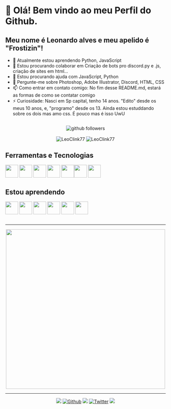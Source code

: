 
# 👋 Olá! Bem vindo ao meu Perfil do Github.
## Meu nome é Leonardo alves e meu apelido é "Frostizin"!

- 🌱 Atualmente estou aprendendo Python, JavaScript
- 👯 Estou procurando colaborar em Criação de bots pro discord.py e .js, criação de sites em html...
- 🤔 Estou procurando ajuda com JavaScript, Python
- 💬 Pergunte-me sobre Photoshop, Adobe Illustrator, Discord, HTML, CSS
- 📫 Como entrar em contato comigo: No fim desse README.md, estará as formas de como se contatar comigo 
- ⚡ Curiosidade: Nasci em Sp capital, tenho 14 anos. "Edito" desde os meus 10 anos, e, "programo" desde os 13. Ainda estou estuddando sobre os dois mas amo css. É pouco mas é isso UwU

##
<p align="center">
    <img src="https://img.shields.io/github/followers/LeoClink77?label=Follow&style=social" alt="github followers" /><br>
    <br>
    <img src="https://github-readme-stats.vercel.app/api?username=LeoClink77&show_icons=true&theme=dark" alt="LeoClink77" />
    <img src="https://github-readme-stats.vercel.app/api/top-langs/?username=LeoClink77&theme=dark" alt="LeoClink77" />
</p>

## Ferramentas e Tecnologias
<img src="https://cdn.jsdelivr.net/gh/devicons/devicon/icons/javascript/javascript-original.svg" width="40" height="40"/> <img src="https://cdn.jsdelivr.net/gh/devicons/devicon/icons/html5/html5-original.svg" width="40" height="40"/> <img src="https://cdn.jsdelivr.net/gh/devicons/devicon/icons/css3/css3-original.svg" width="40" height="40"/> <img src="https://cdn.jsdelivr.net/gh/devicons/devicon/icons/python/python-original.svg" width="40" height="40"/> <img src="https://cdn.jsdelivr.net/gh/devicons/devicon/icons/github/github-original.svg" width="40" height="40"/><img src="https://cdn.jsdelivr.net/gh/devicons/devicon/icons/git/git-original.svg" width="40" height="40"/> <img src="https://cdn.jsdelivr.net/gh/devicons/devicon/icons/vscode/vscode-original.svg" width="40" height="40"/>
            
## Estou aprendendo
<img src="https://cdn.jsdelivr.net/gh/devicons/devicon/icons/discordjs/discordjs-original.svg" width="40" height="40"/> <img src="https://cdn.jsdelivr.net/gh/devicons/devicon/icons/premierepro/premierepro-plain.svg" width="40" height="40"/> <img src="https://cdn.jsdelivr.net/gh/devicons/devicon/icons/nodejs/nodejs-original.svg" width="40" height="40"/> <img src="https://cdn.jsdelivr.net/gh/devicons/devicon/icons/illustrator/illustrator-plain.svg" width="40" height="40"/> <img src="https://cdn.jsdelivr.net/gh/devicons/devicon/icons/photoshop/photoshop-plain.svg" width="40" height="40"/> <img src="https://cdn.jsdelivr.net/gh/devicons/devicon/icons/aftereffects/aftereffects-plain.svg" width="40" height="40"/>
         

          
## 

<hr>
<p align="center">
  <a target="_blank" href="https://discord.com/users/1046980244554383430"><img href="https://discord.com/users/1046980244554383430" src="https://lanyard.cnrad.dev/api/1046980244554383430?bg=0c0c1e&borderRadius=20px&animated=true&idleMessage=Estou%20fazendo%20nada%20agora..." width="500x "></a>
</p>
<hr>            
  
  
<p align="center">       
<a href="https://www.youtube.com/@Frostzink" target="_blank"><img src="https://img.shields.io/badge/YouTube-FF0000?style=for-the-badge&logo=youtube&logoColor=white" target="_blank"></a>
  <a target="_blank" href="https://github.com/LeoClink77?tab=repositories"><img src="https://img.shields.io/static/v1?label=GITHUB&message=LeoClink77&color=f8efd4&style=for-the-badge&logo=GitHub" alt="Github"></a>
<a href="https://instagram.com/el.leooo._" target="_blank"><img src="https://img.shields.io/badge/-Instagram-%23E4405F?style=for-the-badge&logo=instagram&logoColor=white" target="_blank"></a>
     <a target="_blank" href="https://twitter.com/lleeon_14"><img src="https://img.shields.io/badge/Twitter-1DA1F2?style=for-the-badge&logo=twitter&logoColor=white" alt="Twitter"></a>
<a href="https://www.twitch.tv/frostk0101" target="_blank"><img src="https://img.shields.io/badge/Twitch-9146FF?style=for-the-badge&logo=twitch&logoColor=white" target="_blank"></a>  
</div> 
</p>           
